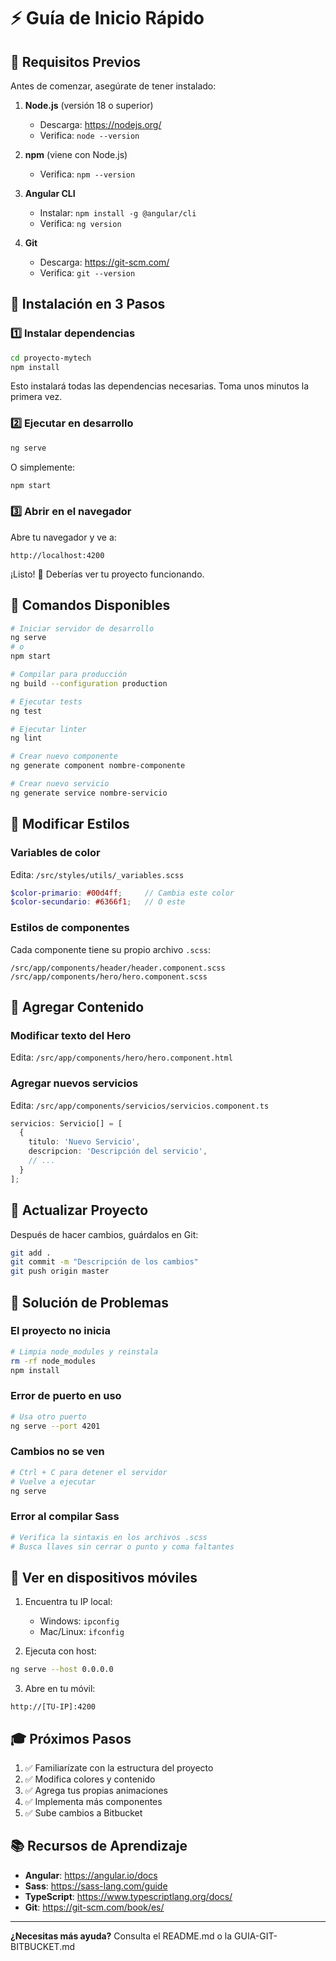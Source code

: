 # ⚡ Guía de Inicio Rápido

## 🎯 Requisitos Previos

Antes de comenzar, asegúrate de tener instalado:

1. **Node.js** (versión 18 o superior)
   - Descarga: https://nodejs.org/
   - Verifica: `node --version`

2. **npm** (viene con Node.js)
   - Verifica: `npm --version`

3. **Angular CLI**
   - Instalar: `npm install -g @angular/cli`
   - Verifica: `ng version`

4. **Git**
   - Descarga: https://git-scm.com/
   - Verifica: `git --version`

## 🚀 Instalación en 3 Pasos

### 1️⃣ Instalar dependencias
```bash
cd proyecto-mytech
npm install
```

Esto instalará todas las dependencias necesarias. Toma unos minutos la primera vez.

### 2️⃣ Ejecutar en desarrollo
```bash
ng serve
```

O simplemente:
```bash
npm start
```

### 3️⃣ Abrir en el navegador
Abre tu navegador y ve a:
```
http://localhost:4200
```

¡Listo! 🎉 Deberías ver tu proyecto funcionando.

## 🔧 Comandos Disponibles

```bash
# Iniciar servidor de desarrollo
ng serve
# o
npm start

# Compilar para producción
ng build --configuration production

# Ejecutar tests
ng test

# Ejecutar linter
ng lint

# Crear nuevo componente
ng generate component nombre-componente

# Crear nuevo servicio
ng generate service nombre-servicio
```

## 🎨 Modificar Estilos

### Variables de color
Edita: `/src/styles/utils/_variables.scss`

```scss
$color-primario: #00d4ff;     // Cambia este color
$color-secundario: #6366f1;   // O este
```

### Estilos de componentes
Cada componente tiene su propio archivo `.scss`:
```
/src/app/components/header/header.component.scss
/src/app/components/hero/hero.component.scss
```

## 📝 Agregar Contenido

### Modificar texto del Hero
Edita: `/src/app/components/hero/hero.component.html`

### Agregar nuevos servicios
Edita: `/src/app/components/servicios/servicios.component.ts`

```typescript
servicios: Servicio[] = [
  {
    titulo: 'Nuevo Servicio',
    descripcion: 'Descripción del servicio',
    // ...
  }
];
```

## 🔄 Actualizar Proyecto

Después de hacer cambios, guárdalos en Git:

```bash
git add .
git commit -m "Descripción de los cambios"
git push origin master
```

## 🐛 Solución de Problemas

### El proyecto no inicia
```bash
# Limpia node_modules y reinstala
rm -rf node_modules
npm install
```

### Error de puerto en uso
```bash
# Usa otro puerto
ng serve --port 4201
```

### Cambios no se ven
```bash
# Ctrl + C para detener el servidor
# Vuelve a ejecutar
ng serve
```

### Error al compilar Sass
```bash
# Verifica la sintaxis en los archivos .scss
# Busca llaves sin cerrar o punto y coma faltantes
```

## 📱 Ver en dispositivos móviles

1. Encuentra tu IP local:
   - Windows: `ipconfig`
   - Mac/Linux: `ifconfig`

2. Ejecuta con host:
```bash
ng serve --host 0.0.0.0
```

3. Abre en tu móvil:
```
http://[TU-IP]:4200
```

## 🎓 Próximos Pasos

1. ✅ Familiarízate con la estructura del proyecto
2. ✅ Modifica colores y contenido
3. ✅ Agrega tus propias animaciones
4. ✅ Implementa más componentes
5. ✅ Sube cambios a Bitbucket

## 📚 Recursos de Aprendizaje

- **Angular**: https://angular.io/docs
- **Sass**: https://sass-lang.com/guide
- **TypeScript**: https://www.typescriptlang.org/docs/
- **Git**: https://git-scm.com/book/es/

---

**¿Necesitas más ayuda?** Consulta el README.md o la GUIA-GIT-BITBUCKET.md
